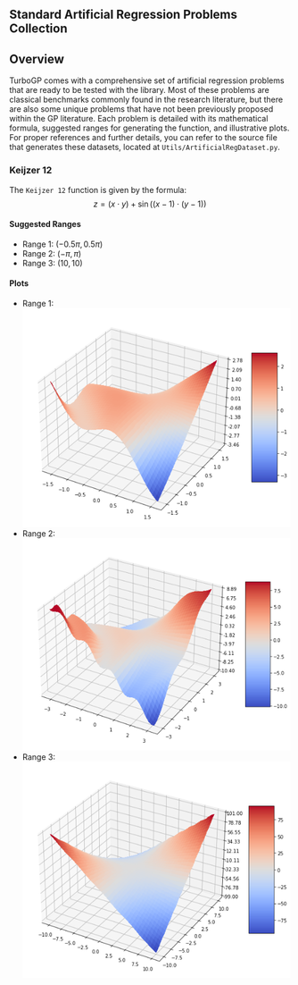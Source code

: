 ## Standard Artificial Regression Problems Collection

## Overview
TurboGP comes with a comprehensive set of artificial regression problems that are ready to be tested with the library. Most of these problems are classical benchmarks commonly found in the research literature, but there are also some unique problems that have not been previously proposed within the GP literature. Each problem is detailed with its mathematical formula, suggested ranges for generating the function, and illustrative plots. For proper references and further details, you can refer to the source file that generates these datasets, located at `Utils/ArtificialRegDataset.py`.




### Keijzer 12
The `Keijzer 12` function is given by the formula:
$$
z = (x \cdot y) + \sin((x - 1) \cdot (y - 1))
$$

#### Suggested Ranges
- Range 1: $(-0.5\pi, 0.5\pi)$
- Range 2: $(-\pi, \pi)$
- Range 3: $(10, 10)$

#### Plots
- Range 1: ![Keijzer 12 Range 1](keijzer12-05pi05pi.png)
- Range 2: ![Keijzer 12 Range 2](keijzer12-pipi.png)
- Range 3: ![Keijzer 12 Range 3](keijzer12-1010.png)

